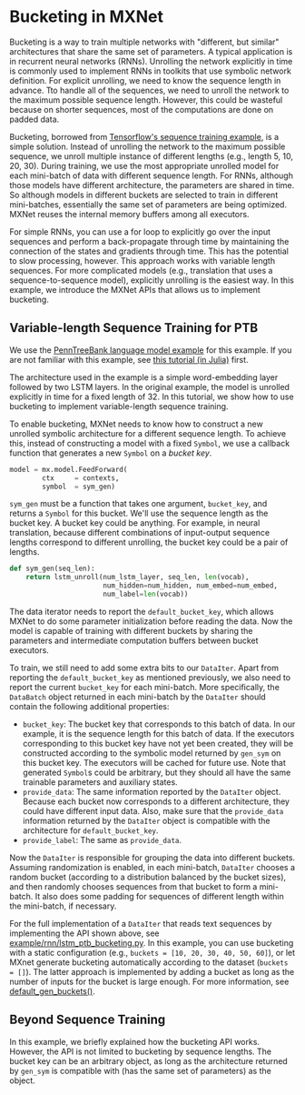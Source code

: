 # Bucketing in MXNet


Bucketing is a way to train multiple networks with "different, but similar" architectures that share the same set of parameters. A typical application is in recurrent neural networks (RNNs). Unrolling the network explicitly in time is commonly used to implement RNNs in toolkits that use symbolic network definition. For explicit unrolling, we need to know the sequence length in advance. Tto handle all of the sequences, we need to unroll the network to the maximum possible sequence length. However, this could be wasteful because on shorter sequences, most of the computations are done on padded data.

Bucketing, borrowed from [Tensorflow's sequence training example](https://www.tensorflow.org/versions/r0.7/tutorials/seq2seq/index.html), is a simple solution. Instead of unrolling the network to the maximum possible sequence, we unroll multiple instance of different lengths (e.g., length 5, 10, 20, 30). During training, we use the most appropriate unrolled model for each mini-batch of data with different sequence length. For RNNs, although those models have different architecture, the parameters are shared in time. So although models in different buckets are selected to train in different mini-batches, essentially the same set of parameters are being optimized. MXNet reuses the internal memory buffers among all executors.

For simple RNNs, you can use a for loop to explicitly go over the input sequences and perform a back-propagate through time by maintaining the connection of the states and gradients through time. This has the potential to slow processing, however. This approach works with variable length sequences. For more complicated models (e.g., translation that uses a sequence-to-sequence model), explicitly unrolling is the easiest way. In this example, we introduce the MXNet APIs that allows us to implement bucketing.

## Variable-length Sequence Training for PTB

We use the [PennTreeBank language model example](https://github.com/dmlc/mxnet/tree/master/example/rnn) for this example. If you are not familiar with this example, see [this tutorial (in Julia)](http://dmlc.ml/mxnet/2015/11/15/char-lstm-in-julia.html) first.

The architecture used in the example is a simple word-embedding layer followed by two LSTM layers. In the original example, the model is unrolled explicitly in time for a fixed length of 32. In this tutorial, we show how to use bucketing to implement variable-length sequence training.

To enable bucketing, MXNet needs to know how to construct a new unrolled symbolic architecture for a different sequence length. To achieve this, instead of constructing a model with a fixed `Symbol`, we use a callback function that generates a new `Symbol` on a *bucket key*.


```python
model = mx.model.FeedForward(
        ctx     = contexts,
        symbol  = sym_gen)
```

`sym_gen` must be a function that takes one argument, `bucket_key`, and returns a `Symbol` for this bucket. We'll use the sequence length as the bucket key. A bucket key could be anything. For example, in neural translation, because different combinations of input-output sequence lengths correspond to different unrolling, the bucket key could be a pair of lengths.

```python
def sym_gen(seq_len):
    return lstm_unroll(num_lstm_layer, seq_len, len(vocab),
                       num_hidden=num_hidden, num_embed=num_embed,
                       num_label=len(vocab))
```
The data iterator needs to report the `default_bucket_key`, which allows MXNet to do some parameter initialization before reading the data. Now the model is capable of training with different buckets by sharing the parameters and intermediate computation buffers between bucket executors.

To train, we still need to add some extra bits to our `DataIter`. Apart from reporting the `default_bucket_key` as mentioned previously, we also need to report the current `bucket_key` for each mini-batch. More specifically, the `DataBatch` object returned in each mini-batch by the `DataIter` should contain the following additional properties:

* `bucket_key`: The bucket key that corresponds to this batch of data. In our example, it is the sequence length for this batch of data. If the executors corresponding to this bucket key have not yet been created, they will be constructed according to the symbolic model returned by `gen_sym` on this bucket key. The executors will be cached for future use. Note that generated `Symbol`s could be arbitrary, but they should all have the same trainable parameters and auxiliary states.
* `provide_data`: The same information reported by the `DataIter` object. Because each bucket now corresponds to a different architecture, they could have different input data. Also, make sure that the `provide_data` information returned by the `DataIter` object is compatible with the architecture for `default_bucket_key`.
* `provide_label`: The same as `provide_data`.

Now the `DataIter` is responsible for grouping the data into different buckets. Assuming randomization is enabled, in each mini-batch, `DataIter` chooses a random bucket (according to a distribution balanced by the bucket sizes), and then randomly chooses sequences from that bucket to form a mini-batch. It also does some padding for sequences of different length within the mini-batch, if necessary.

For the full implementation of a `DataIter` that reads text sequences by implementing the API shown above, see [example/rnn/lstm_ptb_bucketing.py](https://github.com/dmlc/mxnet/blob/master/example/rnn/lstm_bucketing.py). In this example, you can use bucketing with a static configuration (e.g., `buckets = [10, 20, 30, 40, 50, 60]`), or let MXnet generate bucketing automatically according to the dataset (`buckets = []`). The latter approach is implemented by adding a bucket as long as the number of inputs for the bucket is large enough. For more information, see [default_gen_buckets()](https://github.com/dmlc/mxnet/blob/master/example/rnn/bucket_io.py#L43). 

## Beyond Sequence Training

In this example, we briefly explained how the bucketing API works. However, the API is not limited to bucketing by sequence lengths. The bucket key can be an arbitrary object, as long as the architecture returned by `gen_sym` is compatible with (has the same set of parameters) as the object.


